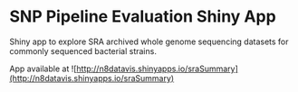 # SNP Pipeline Evaluation Shiny App
Shiny app to explore SRA archived whole genome sequencing datasets for commonly sequenced bacterial strains. 

App available at ![http://n8datavis.shinyapps.io/sraSummary](http://n8datavis.shinyapps.io/sraSummary)
